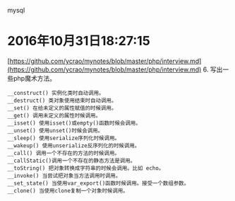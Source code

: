 mysql

# 2016年10月31日18:27:15
[https://github.com/ycrao/mynotes/blob/master/php/interview.md](https://github.com/ycrao/mynotes/blob/master/php/interview.md)
6. 写出一些php魔术方法。
```
__construct() 实例化类时自动调用。
__destruct() 类对象使用结束时自动调用。
__set() 在给未定义的属性赋值的时候调用。
__get() 调用未定义的属性时候调用。
__isset() 使用isset()或empty()函数时候会调用。
__unset() 使用unset()时候会调用。
__sleep() 使用serialize序列化时候调用。
__wakeup() 使用unserialize反序列化的时候调用。
__call() 调用一个不存在的方法的时候调用。
__callStatic()调用一个不存在的静态方法是调用。
__toString() 把对象转换成字符串的时候会调用。比如 echo。
__invoke() 当尝试把对象当方法调用时调用。
__set_state() 当使用var_export()函数时候调用。接受一个数组参数。
__clone() 当使用clone复制一个对象时候调用。
```
